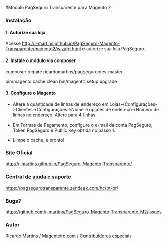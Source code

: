 #Módulo PagSeguro Transparente para Magento 2

### Instalação
#### 1. Autorize sua loja 
Acesse http://r-martins.github.io/PagSeguro-Magento-Transparente/magento2/wizard.html e autorize sua loja PagSeguro.

#### 2. Instale o módulo via composer
 
composer require ricardomartins/pagseguro:dev-master

bin/magento cache:clean
bin/magento setup:upgrade

#### 3. Configure o Magento

* Altere a quantidade de linhas de endereço em Lojas->Configurações->Clientes->Configurações->Nome e opções de endereço->Número de linhas no endereço.
Altere para 4 linhas.

* Em Formas de Pagamento, configure o e-mail da conta PagSeguro, Token PagSeguro e Public Key obtida no passo 1.

* Limpe o cache, e pronto!

### Site Oficial
http://r-martins.github.io/PagSeguro-Magento-Transparente/

### Central de ajuda e suporte
https://pagsegurotransparente.zendesk.com/hc/pt-br/

### Bugs?
https://github.com/r-martins/PagSeguro-Magento-Transparente-M2/issues

### Autor
Ricardo Martins / [Magenteiro.com](https://www.magenteiro.com/cursos) / [Contribuidores especiais](https://github.com/r-martins/PagSeguro-Magento-Transparente-M2/pulls?utf8=%E2%9C%93&q=is%3Apr+is%3Amerged)
